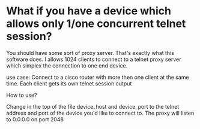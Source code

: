 # What if you have a device which allows only 1/one concurrent telnet session? 
You should have some sort of proxy server. That's exactly what this software does. I allows 1024 clients to connect to a telnet proxy server which simplex the connection to one end device.

use case: Connect to a cisco router with more then one client at the same time. Each client gets its own telnet session output

How to use?

Change in the top of the file device_host and device_port to the telnet address and port of the device you'd like to connect to. The proxy will listen to 0.0.0.0 on port 2048
